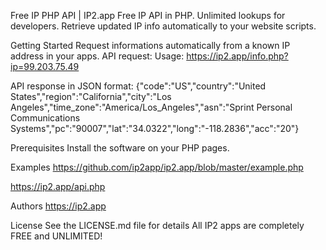Free IP PHP API | IP2.app
Free IP API in PHP. Unlimited lookups for developers. Retrieve updated IP info automatically to your website scripts.

Getting Started
Request informations automatically from a known IP address in your apps.
API request:
Usage:
https://ip2.app/info.php?ip=99.203.75.49

API response in JSON format:
{"code":"US","country":"United States","region":"California","city":"Los Angeles","time_zone":"America\/Los_Angeles","asn":"Sprint Personal Communications Systems","pc":"90007","lat":"34.0322","long":"-118.2836","acc":"20"}


Prerequisites
Install the software on your PHP pages.

Examples
https://github.com/ip2app/ip2.app/blob/master/example.php

https://ip2.app/api.php

Authors
https://ip2.app

License
See the LICENSE.md file for details
All IP2 apps are completely FREE and UNLIMITED!
